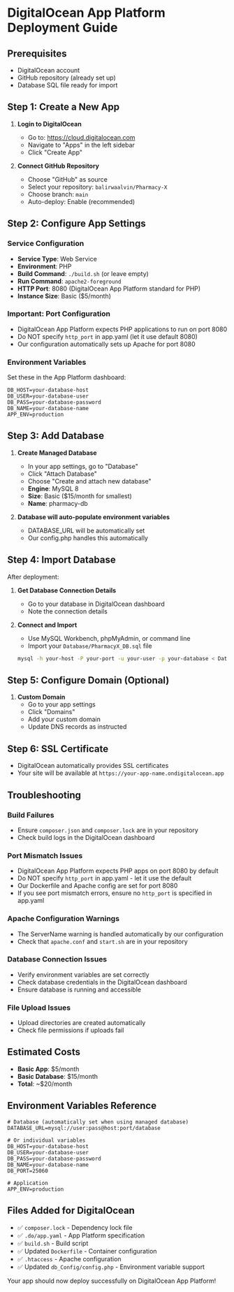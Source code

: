 # DigitalOcean App Platform Deployment Guide

## Prerequisites
- DigitalOcean account
- GitHub repository (already set up)
- Database SQL file ready for import

## Step 1: Create a New App

1. **Login to DigitalOcean**
   - Go to: https://cloud.digitalocean.com
   - Navigate to "Apps" in the left sidebar
   - Click "Create App"

2. **Connect GitHub Repository**
   - Choose "GitHub" as source
   - Select your repository: `balirwaalvin/Pharmacy-X`
   - Choose branch: `main`
   - Auto-deploy: Enable (recommended)

## Step 2: Configure App Settings

### Service Configuration
- **Service Type**: Web Service
- **Environment**: PHP
- **Build Command**: `./build.sh` (or leave empty)
- **Run Command**: `apache2-foreground`
- **HTTP Port**: 8080 (DigitalOcean App Platform standard for PHP)
- **Instance Size**: Basic ($5/month)

### Important: Port Configuration
- DigitalOcean App Platform expects PHP applications to run on port 8080
- Do NOT specify `http_port` in app.yaml (let it use default 8080)
- Our configuration automatically sets up Apache for port 8080

### Environment Variables
Set these in the App Platform dashboard:

```
DB_HOST=your-database-host
DB_USER=your-database-user
DB_PASS=your-database-password
DB_NAME=your-database-name
APP_ENV=production
```

## Step 3: Add Database

1. **Create Managed Database**
   - In your app settings, go to "Database"
   - Click "Attach Database"
   - Choose "Create and attach new database"
   - **Engine**: MySQL 8
   - **Size**: Basic ($15/month for smallest)
   - **Name**: pharmacy-db

2. **Database will auto-populate environment variables**
   - DATABASE_URL will be automatically set
   - Our config.php handles this automatically

## Step 4: Import Database

After deployment:

1. **Get Database Connection Details**
   - Go to your database in DigitalOcean dashboard
   - Note the connection details

2. **Connect and Import**
   - Use MySQL Workbench, phpMyAdmin, or command line
   - Import your `Database/PharmacyX_DB.sql` file

   ```bash
   mysql -h your-host -P your-port -u your-user -p your-database < Database/PharmacyX_DB.sql
   ```

## Step 5: Configure Domain (Optional)

1. **Custom Domain**
   - Go to your app settings
   - Click "Domains"
   - Add your custom domain
   - Update DNS records as instructed

## Step 6: SSL Certificate

- DigitalOcean automatically provides SSL certificates
- Your site will be available at `https://your-app-name.ondigitalocean.app`

## Troubleshooting

### Build Failures
- Ensure `composer.json` and `composer.lock` are in your repository
- Check build logs in the DigitalOcean dashboard

### Port Mismatch Issues
- DigitalOcean App Platform expects PHP apps on port 8080 by default
- Do NOT specify `http_port` in app.yaml - let it use the default
- Our Dockerfile and Apache config are set for port 8080
- If you see port mismatch errors, ensure no `http_port` is specified in app.yaml

### Apache Configuration Warnings
- The ServerName warning is handled automatically by our configuration
- Check that `apache.conf` and `start.sh` are in your repository

### Database Connection Issues
- Verify environment variables are set correctly
- Check database credentials in the DigitalOcean dashboard
- Ensure database is running and accessible

### File Upload Issues
- Upload directories are created automatically
- Check file permissions if uploads fail

## Estimated Costs

- **Basic App**: $5/month
- **Basic Database**: $15/month
- **Total**: ~$20/month

## Environment Variables Reference

```
# Database (automatically set when using managed database)
DATABASE_URL=mysql://user:pass@host:port/database

# Or individual variables
DB_HOST=your-database-host
DB_USER=your-database-user
DB_PASS=your-database-password
DB_NAME=your-database-name
DB_PORT=25060

# Application
APP_ENV=production
```

## Files Added for DigitalOcean

- ✅ `composer.lock` - Dependency lock file
- ✅ `.do/app.yaml` - App Platform specification
- ✅ `build.sh` - Build script
- ✅ Updated `Dockerfile` - Container configuration
- ✅ `.htaccess` - Apache configuration
- ✅ Updated `db_Config/config.php` - Environment variable support

Your app should now deploy successfully on DigitalOcean App Platform!
